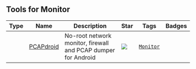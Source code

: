 
## Tools for Monitor

| Type | Name | Description | Star | Tags | Badges |
| --- | --- | --- | --- | --- | --- |
||[PCAPdroid](https://github.com/emanuele-f/PCAPdroid)|No-root network monitor, firewall and PCAP dumper for Android|![](https://img.shields.io/github/stars/emanuele-f/PCAPdroid?label=%20)|[`Monitor`](/categorize/tags/Monitor.md)||

